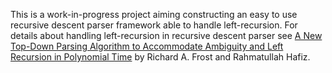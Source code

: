 This is a work-in-progress project aiming constructing an easy to use recursive descent parser framework able to handle left-recursion. For details about handling left-recursion in recursive descent parser see [A New Top-Down Parsing Algorithm to Accommodate Ambiguity and Left Recursion in Polynomial Time](http://hafiz.myweb.cs.uwindsor.ca/pub/p46-frost.pdf) by Richard A. Frost and Rahmatullah Hafiz.